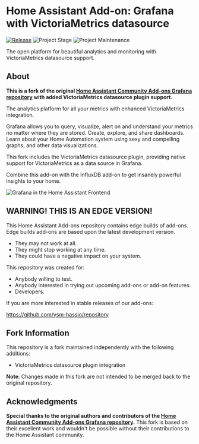 # Home Assistant Add-on: Grafana with VictoriaMetrics datasource

[![Release][release-shield]][release] ![Project Stage][project-stage-shield] ![Project Maintenance][maintenance-shield]

The open platform for beautiful analytics and monitoring with VictoriaMetrics datasource support.

## About

**This is a fork of the original [Home Assistant Community Add-ons Grafana repository](https://github.com/hassio-addons/addon-grafana) with added VictoriaMetrics datasource plugin support.**

The analytics platform for all your metrics with enhanced VictoriaMetrics integration.

Grafana allows you to query, visualize, alert on and understand your metrics
no matter where they are stored. Create, explore, and share dashboards. Learn
about your Home Automation system using sexy and compelling graphs, and other
data visualizations.

This fork includes the VictoriaMetrics datasource plugin, providing native support for VictoriaMetrics as a data source in Grafana.

Combine this add-on with the InfluxDB add-on to get insanely powerful
insights to your home.

![Grafana in the Home Assistant Frontend][screenshot]

## WARNING! THIS IS AN EDGE VERSION!

This Home Assistant Add-ons repository contains edge builds of add-ons.
Edge builds add-ons are based upon the latest development version.

- They may not work at all.
- They might stop working at any time.
- They could have a negative impact on your system.

This repository was created for:

- Anybody willing to test.
- Anybody interested in trying out upcoming add-ons or add-on features.
- Developers.

If you are more interested in stable releases of our add-ons:

<https://github.com/ysm-hassio/repository>


## Fork Information

This repository is a fork maintained independently with the following additions:

- VictoriaMetrics datasource plugin integration

**Note**: Changes made in this fork are not intended to be merged back to the original repository.

## Acknowledgments

**Special thanks to the original authors and contributors of the [Home Assistant Community Add-ons Grafana repository](https://github.com/hassio-addons/addon-grafana).** This fork is based on their excellent work and wouldn't be possible without their contributions to the Home Assistant community.

[maintenance-shield]: https://img.shields.io/maintenance/yes/2025.svg
[project-stage-shield]: https://img.shields.io/badge/project%20stage-production%20ready-brightgreen.svg
[release-shield]: https://img.shields.io/badge/version-71089a5-blue.svg
[release]: https://github.com/ysm-hassio/addon-grafana/tree/71089a5
[screenshot]: https://github.com/ysm-hassio/addon-grafana/raw/main/images/screenshot.png
